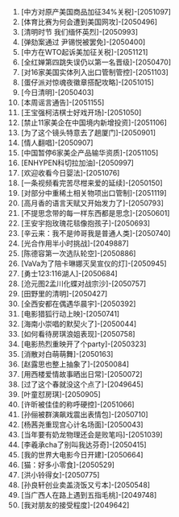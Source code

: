 
1. [中方对原产美国商品加征34%关税]-[2051097]
1. [体育比赛为何会遭到美国网攻]-[2050496]
1. [清明时节 我们缅怀英烈]-[2050993]
1. [弹劾案通过 尹锡悦被罢免]-[2050400]
1. [中方在WTO起诉美加征关税]-[2051121]
1. [全红婵第四跳失误仍以第一名晋级]-[2050470]
1. [对16家美国实体列入出口管制管控]-[2051103]
1. [蛋仔派对惊魂夜徽章搭配攻略]-[2051015]
1. [今日清明]-[2050403]
1. [本周谣言通告]-[2051155]
1. [王宝强柯洁棋士好戏开场]-[2051050]
1. [禁止11家美企在中国境内新增投资]-[2051106]
1. [为了这个镜头特意去了趟厦门]-[2050901]
1. [情人翻唱]-[2050907]
1. [中国暂停6家美企产品输华资质]-[2051105]
1. [ENHYPEN科切拉加油]-[2050997]
1. [欢迎收看今日婴法]-[2051076]
1. [一条视频看完苦尽柑来爱的延续]-[2050150]
1. [对部分中重稀土相关物项出口管制]-[2051119]
1. [高月香的语言天赋又开始发力了]-[2050793]
1. [不提思念带的每一样东西都是思念]-[2050601]
1. [王安宇抱玫瑰花毯像抱孩子]-[2050693]
1. [辛云来：我不是帅哥我是普通人类]-[2050740]
1. [光合作用半小时挑战]-[2049887]
1. [陈德容第一次选队轮空]-[2050886]
1. [VaVa为了陪卡琳娜灭吴宣仪的灯]-[2050945]
1. [勇士123:116湖人]-[2050684]
1. [沧元图2孟川化蝶对战宗沙]-[2050757]
1. [田野里的清明]-[2050427]
1. [全西安都在偶遇华晨宇]-[2050392]
1. [电影猎狐行动上映]-[2050741]
1. [海南小崇唱的默契火了]-[2050044]
1. [如何看待房琪浪姐表现]-[2050758]
1. [电影热烈重映开了个party]-[2050323]
1. [消散对白萌萌舞]-[2050163]
1. [赵露思也整上抽象了]-[2050084]
1. [用西楼爱情故事晒出日常]-[2050072]
1. [过了这个春就没这个点了]-[2049645]
1. [叶童怼房琪]-[2050905]
1. [许昕被佳佳的称呼硬控]-[2051066]
1. [孙俪被群演飙戏震出表情包]-[2050710]
1. [杨茜尧重现宫心计名场面]-[2050043]
1. [当年要有奶龙物理还会是败笔吗]-[2051039]
1. [李羲承cha了别叫我达芬奇]-[2050415]
1. [我的世界大电影今日开建]-[2050664]
1. [猫：好多小零食]-[2050529]
1. [洪小铃得女]-[2050775]
1. [孙良轩创业卖盖浇饭又亏本]-[2050548]
1. [当广西人在路上遇到五指毛桃]-[2049748]
1. [我对朋友的接受程度]-[2049642]